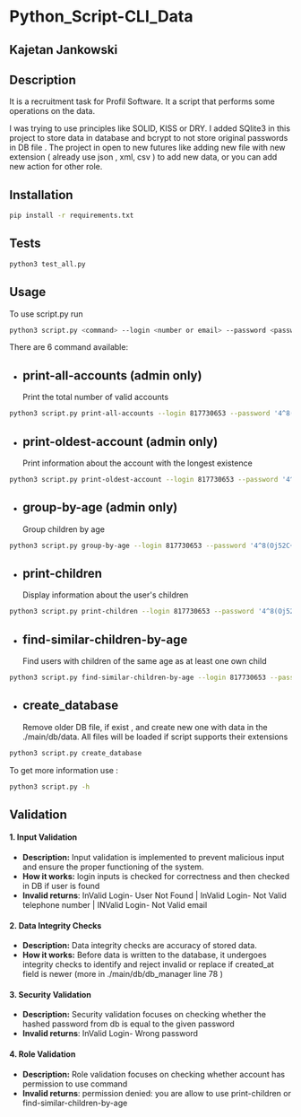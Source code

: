# Python_Script-CLI_Data 
##  Kajetan Jankowski

## Description
It is a recruitment task for Profil Software. It a script that performs some operations on the data.

I was trying to use principles  like SOLID, KISS or DRY.
I added SQlite3 in this project to store data in database and bcrypt to not store original passwords in DB file .
The project in open to new futures like adding new file with new extension ( already use json , xml, csv ) to add new data, or you can add new action for other role. 

## Installation 
```bash
pip install -r requirements.txt
```

## Tests
```bash
python3 test_all.py
```

## Usage
To use script.py run 

```bash
python3 script.py <command> --login <number or email> --password <password>
```
There are 6 command available:
- ## print-all-accounts (admin only) 
     Print the total number of valid accounts
```bash
python3 script.py print-all-accounts --login 817730653 --password '4^8(Oj52C+'
```

- ## print-oldest-account (admin only)
    Print information about the account with the longest existence
```bash
python3 script.py print-oldest-account --login 817730653 --password '4^8(Oj52C+'
```

- ## group-by-age (admin only)
    Group children by age
```bash
python3 script.py group-by-age --login 817730653 --password '4^8(Oj52C+'
```

- ## print-children
    Display information about the user's children
```bash
python3 script.py print-children --login 817730653 --password '4^8(Oj52C+'
```
- ## find-similar-children-by-age
    Find users with children of the same age as at least one own child
 ```bash
python3 script.py find-similar-children-by-age --login 817730653 --password '4^8(Oj52C+'
```

- ## create_database
    Remove older DB file, if exist , and create new one with data in the ./main/db/data. All files will be loaded if script supports their extensions
```bash
python3 script.py create_database
```


To get more information  use : 
```bash
python3 script.py -h 
```
## Validation
#### 1. Input Validation
- **Description:** Input validation is implemented to prevent malicious input and ensure the proper functioning of the system.
- **How it works:** login inputs is checked for correctness and then checked in DB if user is found 
- **Invalid returns**: InValid Login- User Not Found |  InValid Login- Not Valid telephone number | INValid Login- Not Valid email
#### 2. Data Integrity Checks
- **Description:** Data integrity checks are accuracy of stored data.
- **How it works:** Before data is written to the database, it undergoes integrity checks to identify and reject invalid or replace if created_at field is newer (more in ./main/db/db_manager line 78 )
#### 3. Security Validation
- **Description:** Security validation focuses on checking whether the hashed password from db is equal to the given password
- **Invalid returns**: InValid Login- Wrong password
#### 4. Role Validation
- **Description:** Role validation focuses on checking whether account has permission to use command
- **Invalid returns**: permission denied:  you are allow to use  print-children or find-similar-children-by-age














